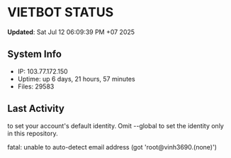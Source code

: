# VIETBOT STATUS
**Updated**: Sat Jul 12 06:09:39 PM +07 2025

## System Info
- IP: 103.77.172.150
- Uptime: up 6 days, 21 hours, 57 minutes
- Files: 29583

## Last Activity

to set your account's default identity.
Omit --global to set the identity only in this repository.

fatal: unable to auto-detect email address (got 'root@vinh3690.(none)')
